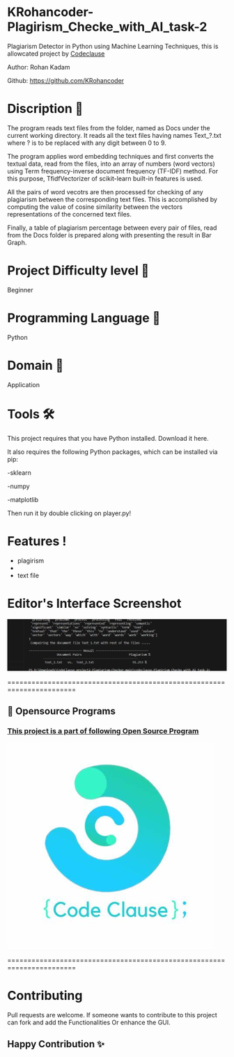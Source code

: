 # KRohancoder-Plagirism_Checke_with_AI_task-2

Plagiarism Detector in Python using Machine Learning Techniques, this is allowcated project by [Codeclause](https://codeclause.com/) 

Author: Rohan Kadam

Github: https://github.com/KRohancoder

# Discription 📀

The program reads text files from the folder, named as Docs under the current 
working directory. It reads all the text files having names Text_?.txt where ?
is to be replaced with any digit between 0 to 9.

The program applies word embedding techniques and first converts the textual 
data, read from the files, into an array of numbers (word vectors) using 
Term frequency-inverse document frequency (TF-IDF) method. For this purpose, 
TfidfVectorizer of scikit-learn built-in features is used.

All the pairs of word vecotrs are then processed for checking of any plagiarism 
between the corresponding text files. This is accomplished by computing the 
value of cosine similarity between the vectors representations of the concerned
text files.

Finally, a table of plagiarism percentage between every pair of files, read 
from the Docs folder is prepared along with presenting the result in Bar Graph.

# Project Difficulty level 🥇
Beginner

# Programming Language 🐍
Python

# Domain 🏥
Application

# Tools 🛠
This project requires that you have Python installed. Download it here.

It also requires the following Python packages, which can be installed via pip:

-sklearn

-numpy

-matplotlib

Then run it by double clicking on player.py!


# Features !

- plagirism
- 
- text file 

# Editor's Interface Screenshot

![Screenshot](pp.png)

=======================================================================

## 📌 Opensource Programs

### [This project is a part of following Open Source Program](https://codeclause.com/)

![Screenshot](cc.jpg)


=======================================================================

# Contributing
Pull requests are welcome. If someone wants to contribute to this project can fork and add the Functionalities Or enhance the GUI.

## Happy Contribution ✨
